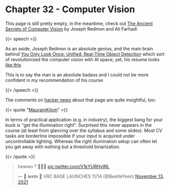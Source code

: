 # Chapter 32 - Computer Vision

This page is still pretty empty, in the meantime, check out [The Ancient Secrets of Computer Vision](https://pjreddie.com/courses/computer-vision/) by Joseph Redmon and Ali Farhadi

{{< speech >}}

As an aside, Joseph Redmon is an absolute genius, and the main brain behind [You Only Look Once: Unified, Real-Time Object Detection](https://arxiv.org/abs/1506.02640) which sort of revolutionized the computer vision with AI space, yet, his resume looks [like this](https://pjreddie.com/static/Redmon%20Resume.pdf)

This is to say the man is an absolute badass and I could not be more confident in my recommendation of his course

{{< /speech >}}

The comments on [hacker news](https://news.ycombinator.com/item?id=29162650) about that page are quite insightful, too:

{{< quote "[MauramKilom](https://news.ycombinator.com/user?id=MauranKilom)" >}}

In terms of practical application (e.g. in industry), the biggest bang for your buck is "get the illumination right". Surprised this never appears in the course (at least from glancing over the syllabus and some slides).
Most CV tasks are borderline impossible if your input is acquired under uncontrollable lighting. Whereas the right illumination setup can often let you get away with nothing but a threshold binarization.

{{< /quote >}}



<blockquote class="twitter-tweet" data-dnt="true"><p lang="en" dir="ltr">hewwo ? 🤗💕✨ <a href="https://t.co/V1kYURHyWL">pic.twitter.com/V1kYURHyWL</a></p>&mdash; 🍬 𝖇𝖊𝖊𝖙𝖑𝖊 🍭 VRC BASE LAUNCHES 11/14 (@BeetleYeen) <a href="https://twitter.com/BeetleYeen/status/1459321174744354820?ref_src=twsrc%5Etfw">November 13, 2021</a></blockquote> <script async src="https://platform.twitter.com/widgets.js" charset="utf-8"></script>

